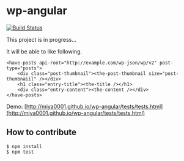 # wp-angular

[![Build Status](https://travis-ci.org/miya0001/wp-angular.svg?branch=master)](https://travis-ci.org/miya0001/wp-angular)

This project is in progress...

It will be able to like following.

```
<have-posts api-root="http://example.com/wp-json/wp/v2" post-type="posts">
	<div class="post-thumbnail"><the-post-thumbnail size="post-thumbnaiil" /></div>
	<h1 class="entry-title"><the-title /></h1>
	<div class="entry-content"><the-content /></div>
</have-posts>
```

Demo: [http://miya0001.github.io/wp-angular/tests/tests.html](http://miya0001.github.io/wp-angular/tests/tests.html)

## How to contribute

```
$ npm install
$ npm test
```
